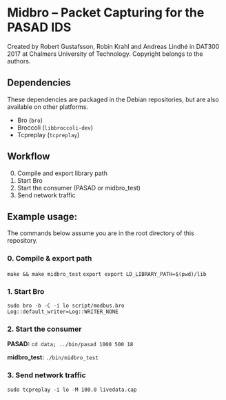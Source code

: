 # Midbro – Packet Capturing for the PASAD IDS

Created by Robert Gustafsson, Robin Krahl and Andreas Lindhé in DAT300 2017 at
Chalmers University of Technology. Copyright belongs to the authors.

## Dependencies

These dependencies are packaged in the Debian repositories, but are also
available on other platforms.

* Bro (`bro`)
* Broccoli (`libbroccoli-dev`)
* Tcpreplay (`tcpreplay`)

## Workflow

0. Compile and export library path
1. Start Bro
2. Start the consumer (PASAD or midbro_test)
3. Send network traffic


## Example usage:

The commands below assume you are in the root directory of this repository.

### 0. Compile & export path

`make && make midbro_test`
`export export LD_LIBRARY_PATH=$(pwd)/lib`

### 1. Start Bro

`sudo bro -b -C -i lo script/modbus.bro Log::default_writer=Log::WRITER_NONE`

### 2. Start the consumer

**PASAD:** `cd data; ../bin/pasad 1000 500 18`

**midbro_test:** `./bin/midbro_test`

### 3. Send network traffic

`sudo tcpreplay -i lo -M 100.0 livedata.cap`
